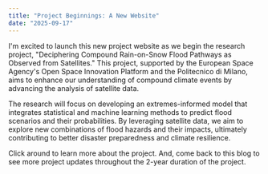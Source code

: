 ```yaml
---
title: "Project Beginnings: A New Website"
date: "2025-09-17"
---
```


I'm excited to launch this new project website as we begin the research project, "Deciphering Compound Rain-on-Snow Flood Pathways as Observed from Satellites." This project, supported by the European Space Agency's Open Space Innovation Platform and the Politecnico di Milano, aims to enhance our understanding of compound climate events by advancing the analysis of satellite data.

The research will focus on developing an extremes-informed model that integrates statistical and machine learning methods to predict flood scenarios and their probabilities. By leveraging satellite data, we aim to explore new combinations of flood hazards and their impacts, ultimately contributing to better disaster preparedness and climate resilience.

Click around to learn more about the project. And, come back to this blog to see more project updates throughout the 2-year duration of the project.
